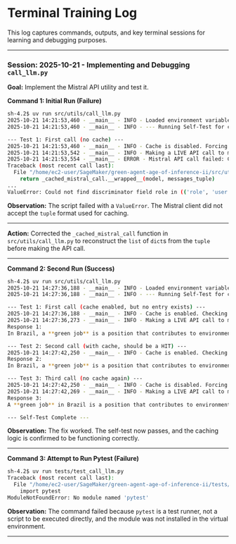 # Terminal Training Log

This log captures commands, outputs, and key terminal sessions for learning and debugging purposes.

---

### Session: 2025-10-21 - Implementing and Debugging `call_llm.py`

**Goal:** Implement the Mistral API utility and test it.

**Command 1: Initial Run (Failure)**
```sh
sh-4.2$ uv run src/utils/call_llm.py 
2025-10-21 14:21:53,460 - __main__ - INFO - Loaded environment variables from: /home/ec2-user/SageMaker/green-agent-age-of-inference-ii/src/utils/../../.env
2025-10-21 14:21:53,460 - __main__ - INFO - --- Running Self-Test for call_llm utility ---

--- Test 1: First call (no cache) ---
2025-10-21 14:21:53,460 - __main__ - INFO - Cache is disabled. Forcing a fresh API call...
2025-10-21 14:21:53,542 - __main__ - INFO - Making a LIVE API call to model: mistral-small-latest...
2025-10-21 14:21:53,554 - __main__ - ERROR - Mistral API call failed: Could not find discriminator field role in (('role', 'user'), ('content', "What is a 'green job' in Brazil? Keep it short and practical."))
Traceback (most recent call last):
  File "/home/ec2-user/SageMaker/green-agent-age-of-inference-ii/src/utils/call_llm.py", line 83, in call_llm
    return _cached_mistral_call.__wrapped__(model, messages_tuple)
...
ValueError: Could not find discriminator field role in (('role', 'user'), ('content', "What is a 'green job' in Brazil? Keep it short and practical."))
```
**Observation:** The script failed with a `ValueError`. The Mistral client did not accept the `tuple` format used for caching.

---

**Action:** Corrected the `_cached_mistral_call` function in `src/utils/call_llm.py` to reconstruct the `list` of `dict`s from the `tuple` before making the API call.

---

**Command 2: Second Run (Success)**
```sh
sh-4.2$ uv run src/utils/call_llm.py 
2025-10-21 14:27:36,188 - __main__ - INFO - Loaded environment variables from: /home/ec2-user/SageMaker/green-agent-age-of-inference-ii/src/utils/../../.env
2025-10-21 14:27:36,188 - __main__ - INFO - --- Running Self-Test for call_llm utility ---

--- Test 1: First call (cache enabled, but no entry exists) ---
2025-10-21 14:27:36,188 - __main__ - INFO - Cache is enabled. Checking for a cached response...
2025-10-21 14:27:36,273 - __main__ - INFO - Making a LIVE API call to model: mistral-small-latest...
Response 1:
In Brazil, a **green job** is a position that contributes to environmental sustainability...

--- Test 2: Second call (with cache, should be a HIT) ---
2025-10-21 14:27:42,250 - __main__ - INFO - Cache is enabled. Checking for a cached response...
Response 2:
In Brazil, a **green job** is a position that contributes to environmental sustainability...

--- Test 3: Third call (no cache again) ---
2025-10-21 14:27:42,250 - __main__ - INFO - Cache is disabled. Forcing a fresh API call...
2025-10-21 14:27:42,269 - __main__ - INFO - Making a LIVE API call to model: mistral-small-latest...
Response 3:
A **green job** in Brazil is a position that contributes to environmental sustainability...

--- Self-Test Complete ---
```
**Observation:** The fix worked. The self-test now passes, and the caching logic is confirmed to be functioning correctly.

---

**Command 3: Attempt to Run Pytest (Failure)**
```sh
sh-4.2$ uv run tests/test_call_llm.py 
Traceback (most recent call last):
  File "/home/ec2-user/SageMaker/green-agent-age-of-inference-ii/tests/test_call_llm.py", line 1, in <module>
    import pytest
ModuleNotFoundError: No module named 'pytest'
```
**Observation:** The command failed because `pytest` is a test runner, not a script to be executed directly, and the module was not installed in the virtual environment.

---